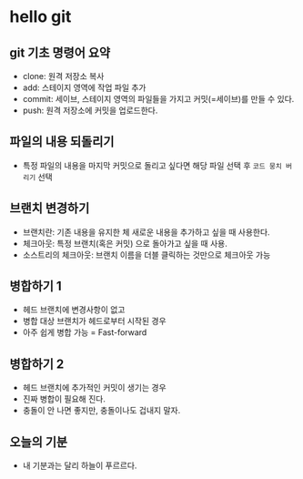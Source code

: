 # hello git

## git 기초 명령어 요약

- clone: 원격 저장소 복사
- add: 스테이지 영역에 작업 파일 추가
- commit: 세이브, 스테이지 영역의 파일들을 가지고 커밋(=세이브)를 만들 수 있다. 
- push: 원격 저장소에 커밋을 업로드한다.

## 파일의 내용 되돌리기

- 특정 파일의 내용을 마지막 커밋으로 돌리고 싶다면 해당 파일 선택 후 `코드 뭉치 버리기` 선택

## 브랜치 변경하기

- 브랜치란: 기존 내용을 유지한 체 새로운 내용을 추가하고 싶을 때 사용한다. 
- 체크아웃: 특정 브랜치(혹은 커밋) 으로 돌아가고 싶을 때 사용.
- 소스트리의 체크아웃: 브랜치 이름을 더블 클릭하는 것만으로 체크아웃 가능


## 병합하기 1

- 헤드 브랜치에 변경사항이 없고
- 병합 대상 브랜치가 헤드로부터 시작된 경우
- 아주 쉽게 병합 가능 = Fast-forward

## 병합하기 2
- 헤드 브랜치에 추가적인 커밋이 생기는 경우
- 진짜 병합이 필요해 진다. 
- 충돌이 안 나면 좋지만, 충돌이나도 겁내지 말자.

## 오늘의 기분

- 내 기분과는 달리 하늘이 푸르르다. 
